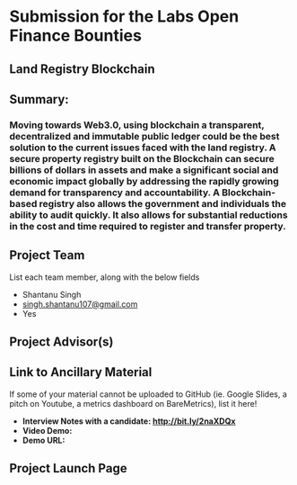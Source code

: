 # Submission for the Labs Open Finance Bounties

## Land Registry Blockchain

## Summary:

### Moving towards Web3.0, using blockchain a transparent, decentralized and immutable public ledger could be the best solution to the current issues faced with the land registry. A secure property registry built on the Blockchain can secure billions of dollars in assets and make a significant social and economic impact globally by addressing the rapidly growing demand for transparency and accountability. A Blockchain-based registry also allows the government and individuals the ability to audit quickly. It also allows for substantial reductions in the cost and time required to register and transfer property.

## Project Team
List each team member, along with the below fields

* Shantanu Singh
* singh.shantanu107@gmail.com
* Yes

## Project Advisor(s)

## Link to Ancillary Material
If some of your material cannot be uploaded to GitHub (ie. Google Slides, a pitch on Youtube, a metrics dashboard on BareMetrics), list it here!

- **Interview Notes with a candidate: http://bit.ly/2naXDQx**
- **Video Demo:**
- **Demo URL:**

## Project Launch Page
